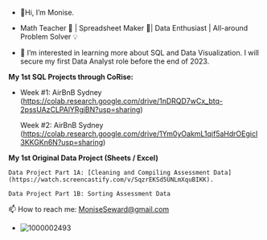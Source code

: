- 👋Hi, I’m Monise.
  
- Math Teacher :abacus: | Spreadsheet Maker :ledger:| Data Enthusiast | All-around Problem Solver :bulb: 

- 👀 I’m interested in learning more about SQL and Data Visualization. I will secure my first Data Analyst role before the end of 2023.

**My 1st SQL Projects through CoRise:**
-   Week #1: AirBnB Sydney (https://colab.research.google.com/drive/1nDRQD7wCx_btq-2pssUAzCLPAlYRgiBN?usp=sharing)
    
    Week #2: AirBnB Sydney (https://colab.research.google.com/drive/1Ym0yOakmL1qif5aHdrOEgicI3KKGKn6N?usp=sharing)

**My 1st Original Data Project (Sheets / Excel)**
    
    Data Project Part 1A: [Cleaning and Compiling Assessment Data](https://watch.screencastify.com/v/SqzrEKSd5UNLmXquBIKK).
    
    Data Project Part 1B: Sorting Assessment Data

 📫 How to reach me: MoniseSeward@gmail.com

- ![1000002493](https://github.com/MLSeward/MLSeward/assets/13891020/5b640565-447c-4210-9344-831f374c9eed)
  
<!---
MLSeward/MLSeward is a ✨ special ✨ repository because its `README.md` (this file) appears on your GitHub profile.
You can click the Preview link to take a look at your changes.
--->

